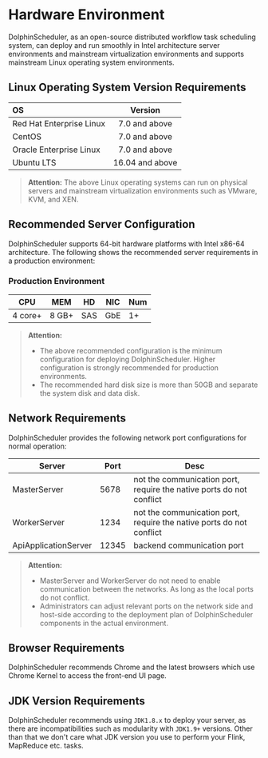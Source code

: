 # Hardware Environment

DolphinScheduler, as an open-source distributed workflow task scheduling system, can deploy and run smoothly in Intel architecture server environments and mainstream virtualization environments and supports mainstream Linux operating system environments.

## Linux Operating System Version Requirements

| OS       | Version         |
| :----------------------- | :----------: |
| Red Hat Enterprise Linux | 7.0 and above   |
| CentOS                   | 7.0 and above   |
| Oracle Enterprise Linux  | 7.0 and above   |
| Ubuntu LTS               | 16.04 and above |

> **Attention:**
>The above Linux operating systems can run on physical servers and mainstream virtualization environments such as VMware, KVM, and XEN.

## Recommended Server Configuration

DolphinScheduler supports 64-bit hardware platforms with Intel x86-64 architecture. The following shows the recommended server requirements in a production environment:

### Production Environment

| **CPU** | **MEM** | **HD** | **NIC** | **Num** |
| --- | --- | --- | --- | --- |
| 4 core+ | 8 GB+ | SAS | GbE | 1+ |

> **Attention:**
> - The above recommended configuration is the minimum configuration for deploying DolphinScheduler. Higher configuration is strongly recommended for production environments.
> - The recommended hard disk size is more than 50GB and separate the system disk and data disk.


## Network Requirements

DolphinScheduler provides the following network port configurations for normal operation:

| Server | Port | Desc |
|  --- | --- | --- |
| MasterServer |  5678  | not the communication port, require the native ports do not conflict |
| WorkerServer | 1234  | not the communication port, require the native ports do not conflict |
| ApiApplicationServer |  12345 | backend communication port |

> **Attention:**
> - MasterServer and WorkerServer do not need to enable communication between the networks. As long as the local ports do not conflict.
> - Administrators can adjust relevant ports on the network side and host-side according to the deployment plan of DolphinScheduler components in the actual environment.

## Browser Requirements

DolphinScheduler recommends Chrome and the latest browsers which use Chrome Kernel to access the front-end UI page.

## JDK Version Requirements

DolphinScheduler recommends using `JDK1.8.x` to deploy your server, as there are incompatibilities such as modularity with `JDK1.9+` versions. Other than that we don't care what JDK version you use to perform your Flink, MapReduce etc. tasks.